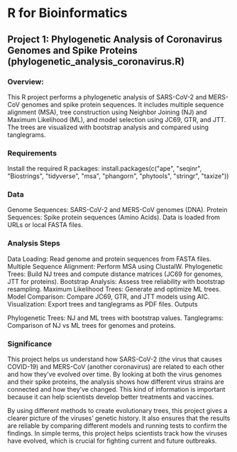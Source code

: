# R for Bioinformatics

## Project 1: Phylogenetic Analysis of Coronavirus Genomes and Spike Proteins (phylogenetic_analysis_coronavirus.R)

### Overview:
This R project performs a phylogenetic analysis of SARS-CoV-2 and MERS-CoV genomes and spike protein sequences. 
It includes multiple sequence alignment (MSA), tree construction using Neighbor Joining (NJ) and Maximum Likelihood (ML), and model selection using JC69, GTR, and JTT. 
The trees are visualized with bootstrap analysis and compared using tanglegrams.

### Requirements

Install the required R packages:
install.packages(c("ape", "seqinr", "Biostrings", "tidyverse", "msa", "phangorn", "phytools", "stringr", "taxize"))

### Data

Genome Sequences: SARS-CoV-2 and MERS-CoV genomes (DNA).
Protein Sequences: Spike protein sequences (Amino Acids).
Data is loaded from URLs or local FASTA files.

### Analysis Steps

Data Loading: Read genome and protein sequences from FASTA files.
Multiple Sequence Alignment: Perform MSA using ClustalW.
Phylogenetic Trees: Build NJ trees and compute distance matrices (JC69 for genomes, JTT for proteins).
Bootstrap Analysis: Assess tree reliability with bootstrap resampling.
Maximum Likelihood Trees: Generate and optimize ML trees.
Model Comparison: Compare JC69, GTR, and JTT models using AIC.
Visualization: Export trees and tanglegrams as PDF files.
Outputs

Phylogenetic Trees: NJ and ML trees with bootstrap values.
Tanglegrams: Comparison of NJ vs ML trees for genomes and proteins.

### Significance

This project helps us understand how SARS-CoV-2 (the virus that causes COVID-19) and MERS-CoV (another coronavirus) are related to each other and how they’ve evolved over time. By looking at both the virus genomes and their spike proteins, the analysis shows how different virus strains are connected and how they’ve changed. This kind of information is important because it can help scientists develop better treatments and vaccines.

By using different methods to create evolutionary trees, this project gives a clearer picture of the viruses’ genetic history. It also ensures that the results are reliable by comparing different models and running tests to confirm the findings. In simple terms, this project helps scientists track how the viruses have evolved, which is crucial for fighting current and future outbreaks.
